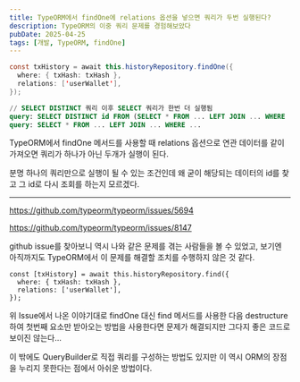 ```yaml
---
title: TypeORM에서 findOne에 relations 옵션을 넣으면 쿼리가 두번 실행된다?
description: TypeORM의 이중 쿼리 문제를 경험해보았다
pubDate: 2025-04-25
tags: [개발, TypeORM, findOne]
---
```


```java
const txHistory = await this.historyRepository.findOne({
  where: { txHash: txHash },
  relations: ['userWallet'],
});
```

```sql
// SELECT DISTINCT 쿼리 이후 SELECT 쿼리가 한번 더 실행됨
query: SELECT DISTINCT id FROM (SELECT * FROM ... LEFT JOIN ... WHERE ...) ORDER BY ... ASC LIMIT 1
query: SELECT * FROM ... LEFT JOIN ... WHERE ...
```

TypeORM에서 findOne 메서드를 사용할 때 relations 옵션으로 연관 데이터를 같이 가져오면 쿼리가 하나가 아닌 두개가 실행이 된다.

분명 하나의 쿼리만으로 실행이 될 수 있는 조건인데 왜 굳이 해당되는 데이터의 id를 찾고 그 id로 다시 조회를 하는지 모르겠다.

---

https://github.com/typeorm/typeorm/issues/5694

https://github.com/typeorm/typeorm/issues/8147

github issue를 찾아보니 역시 나와 같은 문제를 겪는 사람들을 볼 수 있었고, 보기엔 아직까지도 TypeORM에서 이 문제를 해결할 조치를 수행하지 않은 것 같다.

```tsx
const [txHistory] = await this.historyRepository.find({
  where: { txHash: txHash },
  relations: ['userWallet'],
});
```

위 Issue에서 나온 이야기대로 findOne 대신 find 메서드를 사용한 다음 destructure 하여 첫번째 요소만 받아오는 방법을 사용한다면 문제가 해결되지만 그다지 좋은 코드로 보이진 않는다…

이 밖에도 QueryBuilder로 직접 쿼리를 구성하는 방법도 있지만 이 역시 ORM의 장점을 누리지 못한다는 점에서 아쉬운 방법이다.